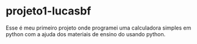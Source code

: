 # projeto1-lucasbf
Esse é meu primeiro projeto onde programei uma calculadora simples em python com a ajuda dos materiais de ensino do usando python.
